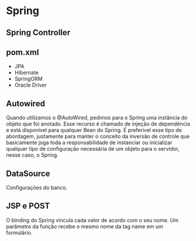 # Spring

## Spring Controller

## pom.xml

* JPA
* Hibernate
* SpringORM
* Oracle Driver

## Autowired

Quando utilizamos o @AutoWired, pedimos para o Spring uma instância do objeto que foi anotado. Esse recurso é chamado de injeção de dependência e está disponível para qualquer Bean do Spring. É preferível esse tipo de abordagem, justamente para manter o conceito da inversão de controle que basicamente joga toda a responsabilidade de instanciar ou inicializar qualquer tipo de configuração necessária de um objeto para o servidor, nesse caso, o Spring.

## DataSource

Configurações do banco.

## JSP e POST

O binding do Spring vincula cada valor de acordo com o seu nome. Um parâmetro da função recebe o mesmo nome da tag name em um formulário.